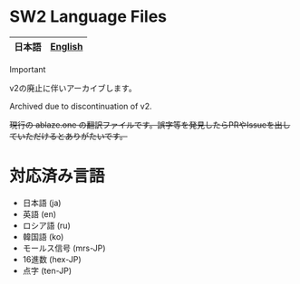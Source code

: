# SW2 Language Files

<table>
    <thead>
        <tr>
            <th style="text-align:center">
                <a>日本語</a>
            </th>
            <th style="text-align:center">
                <a href="README.en.md">English</a>
            </th>
        </tr>
    </thead>
</table>

> [!IMPORTANT]
> v2の廃止に伴いアーカイブします。
> 
> Archived due to discontinuation of v2.

~~現行の ablaze.one の翻訳ファイルです。誤字等を発見したらPRやIssueを出していただけるとありがたいです。~~

# 対応済み言語

- 日本語 (ja)
- 英語 (en)
- ロシア語 (ru)
- 韓国語 (ko)
- モールス信号 (mrs-JP)
- 16進数 (hex-JP)
- 点字 (ten-JP)
